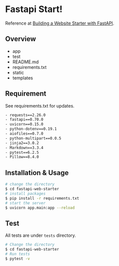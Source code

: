 # Fastapi Start!

Reference at [Building a Website Starter with FastAPI](https://levelup.gitconnected.com/building-a-website-starter-with-fastapi-92d077092864).

## Overview


- app
- test
- README.md
- requirements.txt
- static
- templates

## Requirement

See requirements.txt for updates.

```sh
- requests==2.26.0
- fastapi==0.70.0
- uvicorn==0.15.0
- python-dotenv==0.19.1
- aiofiles==0.7.0
- python-multipart==0.0.5
- jinja2==3.0.2
- Markdown==3.3.4
- pytest==6.2.5
- Pillow==8.4.0
```

## Installation & Usage

```bash
# change the directory
$ cd fastapi-web-starter
# install packages
$ pip install -r requirements.txt
# start the server
$ uvicorn app.main:app --reload
```
## Test

All tests are under `tests` directory.

```bash
# Change the directory
$ cd fastapi-web-starter
# Run tests
$ pytest -v
```
